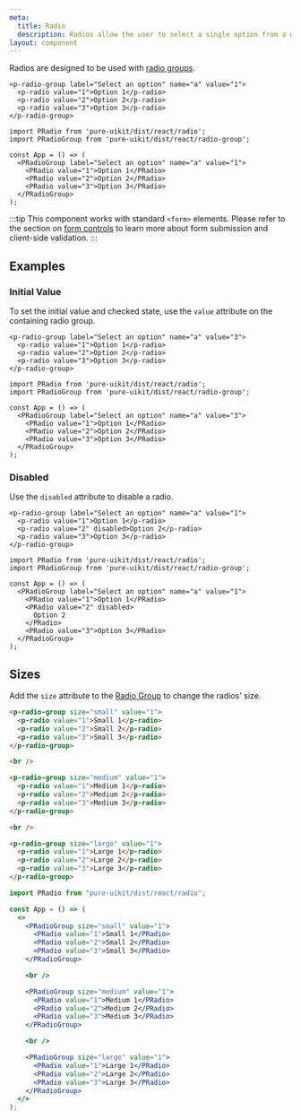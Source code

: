 ```yaml
---
meta:
  title: Radio
  description: Radios allow the user to select a single option from a group.
layout: component
---
```


Radios are designed to be used with [radio groups](/components/radio-group).

```html:preview
<p-radio-group label="Select an option" name="a" value="1">
  <p-radio value="1">Option 1</p-radio>
  <p-radio value="2">Option 2</p-radio>
  <p-radio value="3">Option 3</p-radio>
</p-radio-group>
```

```jsx:react
import PRadio from 'pure-uikit/dist/react/radio';
import PRadioGroup from 'pure-uikit/dist/react/radio-group';

const App = () => (
  <PRadioGroup label="Select an option" name="a" value="1">
    <PRadio value="1">Option 1</PRadio>
    <PRadio value="2">Option 2</PRadio>
    <PRadio value="3">Option 3</PRadio>
  </PRadioGroup>
);
```

:::tip
This component works with standard `<form>` elements. Please refer to the section on [form controls](/getting-started/form-controls) to learn more about form submission and client-side validation.
:::

## Examples

### Initial Value

To set the initial value and checked state, use the `value` attribute on the containing radio group.

```html:preview
<p-radio-group label="Select an option" name="a" value="3">
  <p-radio value="1">Option 1</p-radio>
  <p-radio value="2">Option 2</p-radio>
  <p-radio value="3">Option 3</p-radio>
</p-radio-group>
```

```jsx:react
import PRadio from 'pure-uikit/dist/react/radio';
import PRadioGroup from 'pure-uikit/dist/react/radio-group';

const App = () => (
  <PRadioGroup label="Select an option" name="a" value="3">
    <PRadio value="1">Option 1</PRadio>
    <PRadio value="2">Option 2</PRadio>
    <PRadio value="3">Option 3</PRadio>
  </PRadioGroup>
);
```

### Disabled

Use the `disabled` attribute to disable a radio.

```html:preview
<p-radio-group label="Select an option" name="a" value="1">
  <p-radio value="1">Option 1</p-radio>
  <p-radio value="2" disabled>Option 2</p-radio>
  <p-radio value="3">Option 3</p-radio>
</p-radio-group>
```

```jsx:react
import PRadio from 'pure-uikit/dist/react/radio';
import PRadioGroup from 'pure-uikit/dist/react/radio-group';

const App = () => (
  <PRadioGroup label="Select an option" name="a" value="1">
    <PRadio value="1">Option 1</PRadio>
    <PRadio value="2" disabled>
      Option 2
    </PRadio>
    <PRadio value="3">Option 3</PRadio>
  </PRadioGroup>
);
```

## Sizes

Add the `size` attribute to the [Radio Group](/components/radio-group) to change the radios' size.

```html preview
<p-radio-group size="small" value="1">
  <p-radio value="1">Small 1</p-radio>
  <p-radio value="2">Small 2</p-radio>
  <p-radio value="3">Small 3</p-radio>
</p-radio-group>

<br />

<p-radio-group size="medium" value="1">
  <p-radio value="1">Medium 1</p-radio>
  <p-radio value="2">Medium 2</p-radio>
  <p-radio value="3">Medium 3</p-radio>
</p-radio-group>

<br />

<p-radio-group size="large" value="1">
  <p-radio value="1">Large 1</p-radio>
  <p-radio value="2">Large 2</p-radio>
  <p-radio value="3">Large 3</p-radio>
</p-radio-group>
```

```jsx react
import PRadio from "pure-uikit/dist/react/radio";

const App = () => (
  <>
    <PRadioGroup size="small" value="1">
      <PRadio value="1">Small 1</PRadio>
      <PRadio value="2">Small 2</PRadio>
      <PRadio value="3">Small 3</PRadio>
    </PRadioGroup>

    <br />

    <PRadioGroup size="medium" value="1">
      <PRadio value="1">Medium 1</PRadio>
      <PRadio value="2">Medium 2</PRadio>
      <PRadio value="3">Medium 3</PRadio>
    </PRadioGroup>

    <br />

    <PRadioGroup size="large" value="1">
      <PRadio value="1">Large 1</PRadio>
      <PRadio value="2">Large 2</PRadio>
      <PRadio value="3">Large 3</PRadio>
    </PRadioGroup>
  </>
);
```
